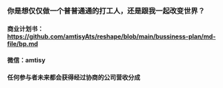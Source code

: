 ### 你是想仅仅做一个普普通通的打工人，还是跟我一起改变世界？
#### 商业计划书： https://github.com/amtisyAts/reshape/blob/main/bussiness-plan/md-file/bp.md
#### 微信：amtisy
#### 任何参与者未来都会获得经过协商的公司营收分成